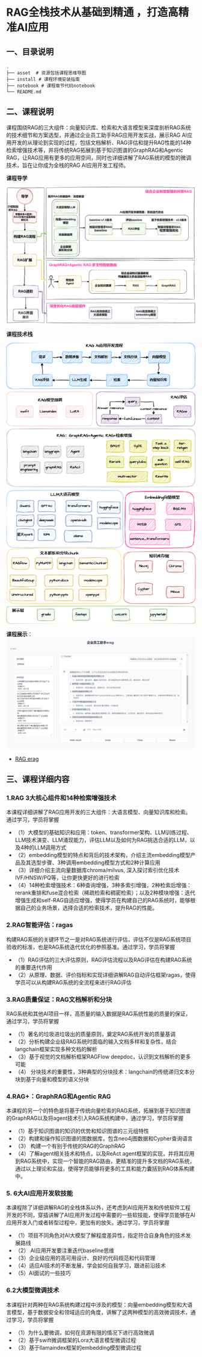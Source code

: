 # RAG全栈技术从基础到精通 ，打造高精准AI应用

## 一、目录说明

``` shell
.
├── asset  # 资源包括课程思维导图
├── install # 课程环境安装指南
├── notebook # 课程章节代码notebook
└── README.md

```


## 二、课程说明

课程围绕RAG的三大组件：向量知识库、检索和大语言模型来深度剖析RAG系统的技术细节和方案选型，并通过企业员工助手RAG应用开发实战，展示RAG AI应用开发的从理论到实现的过程，包括文档解析、RAG评估和提升RAG性能的14种检索增强技术等，并将传统RAG拓展到基于知识图谱的GraphRAG和Agentic RAG，让RAG应用有更多的应用空间，同时也详细讲解了RAG系统的模型的微调技术，旨在让你成为全栈的RAG AI应用开发工程师。

**课程导学**


![](./asset/img/rag_sitemap.png)


**课程技术栈**

![](./asset/img/RAG技术全栈图.png)

**课程展示**： 
![](./asset/img/demo1.png)

- [RAG erag](https://git.imooc.com/coding-920/RAG_erag)

## 三、课程详细内容

### 1.RAG 3大核心组件和14种检索增强技术

本课程详细讲解了RAG应用开发的三大组件：大语言模型、向量知识库和检索。通过学习，学员将掌握
- （1）大模型的基础知识和应用：token、transformer架构、LLM训练过程、LLM技术演变、LLM涌现能力，评估LLM以及如何为RAG挑选合适的LLM，以及4种的LLM调用方式 
- （2）embedding模型的特点和背后的技术架构，介绍主流embedding模型产品及其选型步骤、3种调用embedding模型方式和2种计算应用 
- （3）详细介绍主流向量数据库chroma/milvus, 深入探讨索引优化技术IVF/HNSW/PQ等，让你更快更好的进行检索 
- （4）14种检索增强技术：6种查询增强，3种多索引增强，2种检索后增强：rerank重排和fuse混合检索（稀疏检索和稠密检索）；以及2种模块增强：迭代增强生成和self-RAG自适应增强，使得学员在构建自己的RAG系统时，能够根据自己的业务场景，选择合适的检索技术，提升RAG的性能。

### 2.RAG智能评估：ragas

构建RAG系统的关键环节之一是对RAG系统进行评估，评估不仅是RAG系统项目验收的标准，也是RAG系统迭代优化的参照基准。通过学习，学员将掌握

- （1）RAG评估的三大评估原则，RAG评估流程以及RAG评估在构建RAG系统的重要迭代作用 
- （2）从原理、数据、评价指标和实现详细讲解RAG自动评估框架ragas，使得学员可以从构建RAG系统的全流程来进行RAG评估

### 3.RAG质量保证：RAG文档解析和分块

RAG系统和其他AI项目一样，高质量的输入数据是RAG系统性能的质量的保证，通过学习，学员将掌握
- （1）著名的垃圾进垃圾出的质量原则，奠定RAG系统开发的质量基调 
- （2）分析构建企业级RAG系统时面临的输入文档多样和复杂性，结合langchain框架实现多种文档的解析 
- （3）基于视觉的文档解析框架RAGFlow deepdoc，认识到文档解析的更多可能 
- （4） 分块技术的重要性，3种典型的分块技术：langchain的传统递归文本分块到基于向量和模型的语义分块

### 4.RAG+：GraphRAG和Agentic RAG

本课程的另一个的特色是将基于传统向量检索的RAG系统，拓展到基于知识图谱的GraphRAG以及将agent技术引入RAG系统构建中，通过学习，学员将掌握
- （1）基于知识图谱的知识的优势和知识图谱的三元组特性 
- （2）构建和操作知识图谱的图数据库，包含neo4j图数据和Cypher查询语言 
- （3） 构建一个有别于传统的RAG的GraphRAG 
- （4）了解agent相关技术和特点，以及ReAct agent框架的实现，并将其应用到RAG系统中，实现一个智能的RAG路由，更精准的提升多文档的RAG系统，通过以上理论和实战，使得学员能够将更多的工具和能力囊括到RAG体系构建中。


### 5. 6大AI应用开发软技能

本课程除了详细讲解RAG的全栈体系以外，还考虑到AI应用开发和传统软件工程开发的不同，穿插讲解了AI应用开发过程中需要的一些软技能，使得学员能够在AI应用开发入门或者转型过程中，更加有的放矢。通过学习，学员将掌握
- （1）项目不同角色对AI大模型了解程度差异性，指定符合自身角色的技术发展路线 
- （2） AI应用开发要注重迭代baseline思维 
- （3）企业级应用的高可用设计、良好的代码规范和代码管理 
- （4）适应AI技术的不断发展，学会如何自我学习，跟进前沿技术 
- （5）AI面试的一些技巧

### 6.2大模型微调技术
本课程针对两种在RAG系统构建过程中涉及的模型：向量embedding模型和大语言模型，基于数据安全和领域适应的角度，讲解了这两种模型的高效微调技术，通过学习，学员将掌握
- （1）为什么要微调，如何在资源有限的情况下进行高效微调
- （2）基于swift微调框架的Lora大语言模型微调过程 
- （3）基于llamaindex框架的embedding模型微调过程

